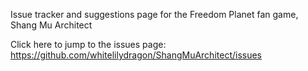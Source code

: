 Issue tracker and suggestions page for the Freedom Planet fan game, Shang Mu Architect

Click here to jump to the issues page: https://github.com/whitelilydragon/ShangMuArchitect/issues
